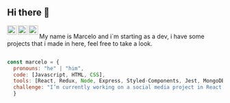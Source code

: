## Hi there 👋

<a href="https://www.linkedin.com/in/marcelo-barbalho-cruz/">
  <img align="left" alt="Marcelo Linkedin" width="22px" src="https://cdn.jsdelivr.net/npm/simple-icons@v3/icons/linkedin.svg" />
</a>
<a href="mailto:marcelo.barbalho8@gmail.com">
  <img align="left" alt="marcelo email" width="22px" src="https://cdn.jsdelivr.net/npm/simple-icons@v3/icons/gmail.svg" />
</a>
<a href="https://api.whatsapp.com/send?phone=+55 21 97223 6910">
  <img align="left" alt="marcelo whatsapp" width="22px" src="https://cdn.jsdelivr.net/npm/simple-icons@v3/icons/whatsapp.svg" />
</a>
<br>
My name is Marcelo and i`m starting as a dev, i have some projects that i made in here, feel free to take a look. <br>

```javascript

const marcelo = {
  pronouns: "he" | "him",
  code: [Javascript, HTML, CSS],
  tools: [React, Redux, Node, Express, Styled-Components, Jest, MongoDB],
  challenge: "I’m currently working on a social media project in React."
  }
```
